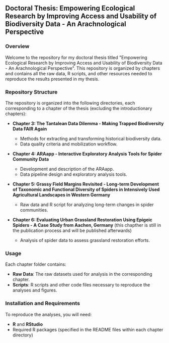## Doctoral Thesis: Empowering Ecological Research by Improving Access and Usability of Biodiversity Data - An Arachnological Perspective

### Overview

Welcome to the repository for my doctoral thesis titled "Empowering Ecological Research by Improving Access and Usability of Biodiversity Data - An Arachnological Perspective". This repository is organized by chapters and contains all the raw data, R scripts, and other resources needed to reproduce the results presented in my thesis.

### Repository Structure

The repository is organized into the following directories, each corresponding to a chapter of the thesis (excluding the introductionary chapters):

- **Chapter 3: The Tantalean Data Dilemma - Making Trapped Biodiversity Data FAIR Again**
  - Methods for extracting and transforming historical biodiversity data.
  - Data quality criteria and mobilization workflow.

- **Chapter 4: ARAapp - Interactive Exploratory Analysis Tools for Spider Community Data**
  - Development and description of the ARAapp.
  - Data pipeline design and exploratory analysis tools.

- **Chapter 5: Grassy Field Margins Revisited - Long-term Development of Taxonomic and Functional Diversity of Spiders in Intensively Used Agricultural Landscapes in Western Germany**
  - Raw data and R script for analyzing long-term changes in spider communities.

- **Chapter 6: Evaluating Urban Grassland Restoration Using Epigeic Spiders - A Case Study from Aachen, Germany** (this chapther is still in the publication process and will be published afterwards)
  - Analysis of spider data to assess grassland restoration efforts.

### Usage

Each chapter folder contains:

- **Raw Data**: The raw datasets used for analysis in the corresponding chapter.
- **Scripts**: R scripts and other code files necessary to reproduce the analyses and figures.

### Installation and Requirements

To reproduce the analyses, you will need:

- **R** and **RStudio**
- Required R packages (specified in the README files within each chapter directory)
